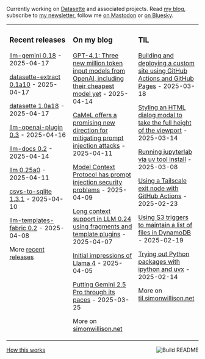 Currently working on [Datasette](https://datasette.io/) and associated projects. Read [my blog](https://simonwillison.net/), subscribe to [my newsletter](https://simonw.substack.com/), follow me <a href="https://fedi.simonwillison.net/@simon">on Mastodon</a> or [on Bluesky](https://bsky.app/profile/simonwillison.net).

<table><tr><td valign="top" width="33%">

### Recent releases
<!-- recent_releases starts -->
[llm-gemini 0.18](https://github.com/simonw/llm-gemini/releases/tag/0.18) - 2025-04-17

[datasette-extract 0.1a10](https://github.com/datasette/datasette-extract/releases/tag/0.1a10) - 2025-04-17

[datasette 1.0a18](https://github.com/simonw/datasette/releases/tag/1.0a18) - 2025-04-17

[llm-openai-plugin 0.3](https://github.com/simonw/llm-openai-plugin/releases/tag/0.3) - 2025-04-16

[llm-docs 0.2](https://github.com/simonw/llm-docs/releases/tag/0.2) - 2025-04-14

[llm 0.25a0](https://github.com/simonw/llm/releases/tag/0.25a0) - 2025-04-11

[csvs-to-sqlite 1.3.1](https://github.com/simonw/csvs-to-sqlite/releases/tag/1.3.1) - 2025-04-10

[llm-templates-fabric 0.2](https://github.com/simonw/llm-templates-fabric/releases/tag/0.2) - 2025-04-08
<!-- recent_releases ends -->
More [recent releases](https://github.com/simonw/simonw/blob/main/releases.md)
</td><td valign="top" width="34%">

### On my blog
<!-- blog starts -->
[GPT-4.1: Three new million token input models from OpenAI, including their cheapest model yet](https://simonwillison.net/2025/Apr/14/gpt-4-1/) - 2025-04-14

[CaMeL offers a promising new direction for mitigating prompt injection attacks](https://simonwillison.net/2025/Apr/11/camel/) - 2025-04-11

[Model Context Protocol has prompt injection security problems](https://simonwillison.net/2025/Apr/9/mcp-prompt-injection/) - 2025-04-09

[Long context support in LLM 0.24 using fragments and template plugins](https://simonwillison.net/2025/Apr/7/long-context-llm/) - 2025-04-07

[Initial impressions of Llama 4](https://simonwillison.net/2025/Apr/5/llama-4-notes/) - 2025-04-05

[Putting Gemini 2.5 Pro through its paces](https://simonwillison.net/2025/Mar/25/gemini/) - 2025-03-25
<!-- blog ends -->
More on [simonwillison.net](https://simonwillison.net/)
</td><td valign="top" width="33%">

### TIL
<!-- tils starts -->
[Building and deploying a custom site using GitHub Actions and GitHub Pages](https://til.simonwillison.net/github-actions/github-pages) - 2025-03-18

[Styling an HTML dialog modal to take the full height of the viewport](https://til.simonwillison.net/css/dialog-full-height) - 2025-03-14

[Running jupyterlab via uv tool install](https://til.simonwillison.net/jupyter/jupyterlab-uv-tool-install) - 2025-03-08

[Using a Tailscale exit node with GitHub Actions](https://til.simonwillison.net/tailscale/tailscale-github-actions) - 2025-02-23

[Using S3 triggers to maintain a list of files in DynamoDB](https://til.simonwillison.net/aws/s3-triggers-dynamodb) - 2025-02-19

[Trying out Python packages with ipython and uvx](https://til.simonwillison.net/python/itry) - 2025-02-14
<!-- tils ends -->
More on [til.simonwillison.net](https://til.simonwillison.net/)
</td></tr></table>

<a href="https://github.com/simonw/simonw/actions"><img src="https://github.com/simonw/simonw/workflows/Build%20README/badge.svg" align="right" alt="Build README"></a> <a href="https://simonwillison.net/2020/Jul/10/self-updating-profile-readme/">How this works</a>
